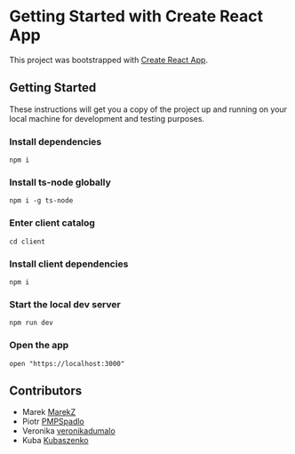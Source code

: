 # Getting Started with Create React App

This project was bootstrapped with [Create React App](https://github.com/facebook/create-react-app).

## Getting Started

These instructions will get you a copy of the project up and running on your local machine for development and testing purposes.

### Install dependencies

```shell
npm i
```

### Install ts-node globally

```shell
npm i -g ts-node
```

### Enter client catalog

```shell
cd client
```

### Install client dependencies

```shell
npm i
```

### Start the local dev server

```shell
npm run dev
```

### Open the app

```shell
open "https://localhost:3000"
```

## Contributors

- Marek [MarekZ](https://github.com/katakumby)
- Piotr [PMPSpadlo](https://github.com/PMPSpadlo)
- Veronika [veronikadumalo](https://github.com/veronikadumalo)
- Kuba [Kubaszenko](https://github.com/Kubaszenko)
